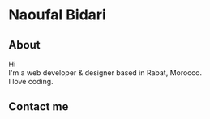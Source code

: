 # Naoufal Bidari
## About
Hi  
I'm a web developer & designer based in Rabat, Morocco.  
I love coding.
## Contact me

